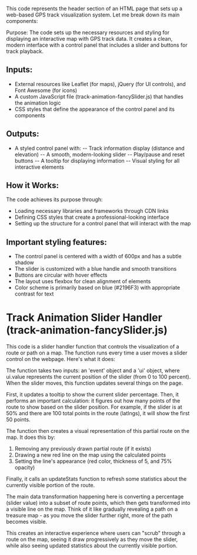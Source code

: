 This code represents the header section of an HTML page that sets up a web-based GPS track visualization system. Let me break down its main components:

Purpose: The code sets up the necessary resources and styling for displaying an interactive map with GPS track data. It creates a clean, modern interface with a control panel that includes a slider and buttons for track playback.

## Inputs:

- External resources like Leaflet (for maps), jQuery (for UI controls), and Font Awesome (for icons)
- A custom JavaScript file (track-animation-fancySlider.js) that handles the animation logic
- CSS styles that define the appearance of the control panel and its components

## Outputs:

- A styled control panel with:
-- Track information display (distance and elevation)
-- A smooth, modern-looking slider
-- Play/pause and reset buttons
-- A tooltip for displaying information
-- Visual styling for all interactive elements

## How it Works:
The code achieves its purpose through:

- Loading necessary libraries and frameworks through CDN links
- Defining CSS styles that create a professional-looking interface
- Setting up the structure for a control panel that will interact with the map


## Important styling features:

- The control panel is centered with a width of 600px and has a subtle shadow
- The slider is customized with a blue handle and smooth transitions
- Buttons are circular with hover effects
- The layout uses flexbox for clean alignment of elements
- Color scheme is primarily based on blue (#2196F3) with appropriate contrast for text

# Track Animation Slider Handler (track-animation-fancySlider.js)

This code is a slider handler function that controls the visualization of a route or path on a map. The function runs every time a user moves a slider control on the webpage. Here's what it does:

The function takes two inputs: an 'event' object and a 'ui' object, where ui.value represents the current position of the slider (from 0 to 100 percent). When the slider moves, this function updates several things on the page.

First, it updates a tooltip to show the current slider percentage. Then, it performs an important calculation: it figures out how many points of the route to show based on the slider position. For example, if the slider is at 50% and there are 100 total points in the route (latlngs), it will show the first 50 points.

The function then creates a visual representation of this partial route on the map. It does this by:

1. Removing any previously drawn partial route (if it exists)
2. Drawing a new red line on the map using the calculated points
3. Setting the line's appearance (red color, thickness of 5, and 75% opacity)

Finally, it calls an updateStats function to refresh some statistics about the currently visible portion of the route.

The main data transformation happening here is converting a percentage (slider value) into a subset of route points, which then gets transformed into a visible line on the map. Think of it like gradually revealing a path on a treasure map - as you move the slider further right, more of the path becomes visible.

This creates an interactive experience where users can "scrub" through a route on the map, seeing it draw progressively as they move the slider, while also seeing updated statistics about the currently visible portion.
